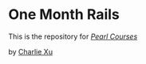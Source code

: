 # One Month Rails

This is the repository for [*Pearl Courses*](http://www.pearlcourses.com)

by [Charlie Xu](http://cyx2.github.io)